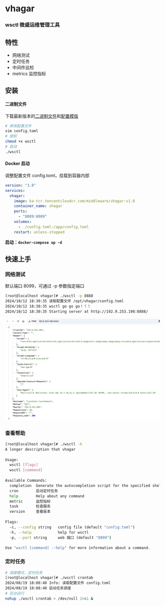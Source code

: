 
vhagar
======

### wsctl 微盛运维管理工具

特性
------

* 网络测试
* 定时任务
* 中间件巡检
* metrics 监控指标

安装
------
#### 二进制文件

下载最新版本的[二进制文件](https://private-1253767630.cos.ap-shanghai.myqcloud.com/tools/archive/binary_tag/bin/wsctl)和[配置模版](https://private-1253767630.cos.ap-shanghai.myqcloud.com/tools/archive/binary_tag/bin/config.toml)

```bash
# 修改配置文件
vim config.toml
# 授权
chmod +x wsctl
# 启动
./wsctl
```

#### Docker 启动

调整配置文件 config.toml，挂载到容器内部

```yaml
version: "3.8"
services:
  vhagar:
    image: ka-tcr.tencentcloudcr.com/middleware/vhagar:v1.0
    container_name: vhagar
    ports:
      - "8089:8089"
    volumes:
      - ./config.toml:/app/config.toml
    restart: unless-stopped
```
**启动：`docker-compose up -d`**

快速上手
------

### 网络测试

默认端口 8099，可通过 -p 参数指定端口
```bash
[root@localhost vhagar]# ./wsctl -p 8888
2024/10/12 18:30:35 读取配置文件 /opt/vhagar/config.toml
2024/10/12 18:30:35 wsctl go go go！！！
2024/10/12 18:30:35 Starting server at http://192.9.253.198:8888/
```

![ping](doc/images/ping.png)


### 查看帮助

```bash
[root@localhost vhagar]# ./wsctl -h
A longer description that vhagar

Usage:
  wsctl [flags]
  wsctl [command]

Available Commands:
  completion  Generate the autocompletion script for the specified shell
  cron        启动定时任务
  help        Help about any command
  metric      监控指标
  task        检查服务
  version     查看版本

Flags:
  -c, --config string   config file (default "config.toml")
  -h, --help            help for wsctl
  -p, --port string     web 端口 (default "8099")

Use "wsctl [command] --help" for more information about a command.
```

### 定时任务

```bash
# 调度模式，定时任务
[root@localhost vhagar]# ./wsctl crontab
2024/08/19 18:08:40 Info: 读取配置文件 config.toml
2024/08/19 18:08:40 启动任务调度
# 后台运行
nohup ./wsctl crontab > /dev/null 2>&1 &
```